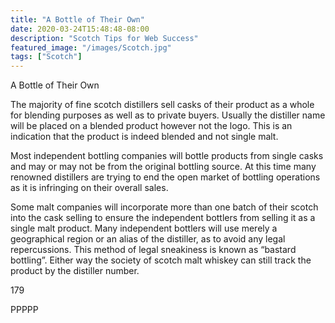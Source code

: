 ```yaml
---
title: "A Bottle of Their Own"
date: 2020-03-24T15:48:48-08:00
description: "Scotch Tips for Web Success"
featured_image: "/images/Scotch.jpg"
tags: ["Scotch"]
---
```


A Bottle of Their Own

The majority of fine scotch distillers sell casks of their product as a whole for blending purposes as well as to private buyers. Usually the distiller name will be placed on a blended product however not the logo. This is an indication that the product is indeed blended and not single malt.

Most independent bottling companies will bottle products from single casks and may or may not be from the original bottling source. At this time many renowned distillers are trying to end the open market of bottling operations as it is infringing on their overall sales.

Some malt companies will incorporate more than one batch of their scotch into the cask selling to ensure the independent bottlers from selling it as a single malt product. Many independent bottlers will use merely a geographical region or an alias of the distiller, as to avoid any legal repercussions. This method of legal sneakiness is known as “bastard bottling”. Either way the society of scotch malt whiskey can still track the product by the distiller number.

179

PPPPP

